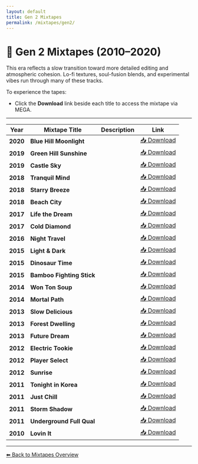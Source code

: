 ```yaml
---
layout: default
title: Gen 2 Mixtapes
permalink: /mixtapes/gen2/
---
```


# 🌠 Gen 2 Mixtapes (2010–2020)

This era reflects a slow transition toward more detailed editing and atmospheric cohesion. Lo-fi textures, soul-fusion blends, and experimental vibes run through many of these tracks.

To experience the tapes:

- Click the **Download** link beside each title to access the mixtape via MEGA.
  
---

| Year | Mixtape Title | Description | Link |
|------|---------------|-------------|------|
| **2020** | **Blue Hill Moonlight** |  | <a href="https://mega.nz/folder/PgRwFCgT#3jiX4nqwScvc0ZmdmSZdcg" target="_blank">📥 Download</a> |
| **2019** | **Green Hill Sunshine** |  | <a href="https://mega.nz/folder/PgRwFCgT#3jiX4nqwScvc0ZmdmSZdcg" target="_blank">📥 Download</a> |
| **2019** | **Castle Sky** |  | <a href="https://mega.nz/folder/PgRwFCgT#3jiX4nqwScvc0ZmdmSZdcg" target="_blank">📥 Download</a> |
| **2018** | **Tranquil Mind** |  | <a href="https://mega.nz/folder/PgRwFCgT#3jiX4nqwScvc0ZmdmSZdcg" target="_blank">📥 Download</a> |
| **2018** | **Starry Breeze** |  | <a href="https://mega.nz/folder/PgRwFCgT#3jiX4nqwScvc0ZmdmSZdcg" target="_blank">📥 Download</a> |
| **2018** | **Beach City** |  | <a href="https://mega.nz/folder/PgRwFCgT#3jiX4nqwScvc0ZmdmSZdcg" target="_blank">📥 Download</a> |
| **2017** | **Life the Dream** |  | <a href="https://mega.nz/folder/PgRwFCgT#3jiX4nqwScvc0ZmdmSZdcg" target="_blank">📥 Download</a> |
| **2017** | **Cold Diamond** |  | <a href="https://mega.nz/folder/PgRwFCgT#3jiX4nqwScvc0ZmdmSZdcg" target="_blank">📥 Download</a> |
| **2016** | **Night Travel** |  | <a href="https://mega.nz/folder/PgRwFCgT#3jiX4nqwScvc0ZmdmSZdcg" target="_blank">📥 Download</a> |
| **2015** | **Light & Dark** |  | <a href="https://mega.nz/folder/PgRwFCgT#3jiX4nqwScvc0ZmdmSZdcg" target="_blank">📥 Download</a> |
| **2015** | **Dinosaur Time** |  | <a href="https://mega.nz/folder/PgRwFCgT#3jiX4nqwScvc0ZmdmSZdcg" target="_blank">📥 Download</a> |
| **2015** | **Bamboo Fighting Stick** |  | <a href="https://mega.nz/folder/PgRwFCgT#3jiX4nqwScvc0ZmdmSZdcg" target="_blank">📥 Download</a> |
| **2014** | **Won Ton Soup** |  | <a href="https://mega.nz/folder/PgRwFCgT#3jiX4nqwScvc0ZmdmSZdcg" target="_blank">📥 Download</a> |
| **2014** | **Mortal Path** |  | <a href="https://mega.nz/folder/PgRwFCgT#3jiX4nqwScvc0ZmdmSZdcg" target="_blank">📥 Download</a> |
| **2013** | **Slow Delicious** |  | <a href="https://mega.nz/folder/PgRwFCgT#3jiX4nqwScvc0ZmdmSZdcg" target="_blank">📥 Download</a> |
| **2013** | **Forest Dwelling** |  | <a href="https://mega.nz/folder/PgRwFCgT#3jiX4nqwScvc0ZmdmSZdcg" target="_blank">📥 Download</a> |
| **2013** | **Future Dream** |  | <a href="https://mega.nz/folder/PgRwFCgT#3jiX4nqwScvc0ZmdmSZdcg" target="_blank">📥 Download</a> |
| **2012** | **Electric Tookie** |  | <a href="https://mega.nz/folder/PgRwFCgT#3jiX4nqwScvc0ZmdmSZdcg" target="_blank">📥 Download</a> |
| **2012** | **Player Select** |  | <a href="https://mega.nz/folder/PgRwFCgT#3jiX4nqwScvc0ZmdmSZdcg" target="_blank">📥 Download</a> |
| **2012** | **Sunrise** |  | <a href="https://mega.nz/folder/PgRwFCgT#3jiX4nqwScvc0ZmdmSZdcg" target="_blank">📥 Download</a> |
| **2011** | **Tonight in Korea** |  | <a href="https://mega.nz/folder/PgRwFCgT#3jiX4nqwScvc0ZmdmSZdcg" target="_blank">📥 Download</a> |
| **2011** | **Just Chill** |  | <a href="https://mega.nz/folder/PgRwFCgT#3jiX4nqwScvc0ZmdmSZdcg" target="_blank">📥 Download</a> |
| **2011** | **Storm Shadow** |  | <a href="https://mega.nz/folder/PgRwFCgT#3jiX4nqwScvc0ZmdmSZdcg" target="_blank">📥 Download</a> |
| **2011** | **Underground Full Qual** |  | <a href="https://mega.nz/folder/PgRwFCgT#3jiX4nqwScvc0ZmdmSZdcg" target="_blank">📥 Download</a> |
| **2010** | **Lovin It** |  | <a href="https://mega.nz/folder/PgRwFCgT#3jiX4nqwScvc0ZmdmSZdcg" target="_blank">📥 Download</a> |

---

[⬅ Back to Mixtapes Overview](/mixtapes/)


